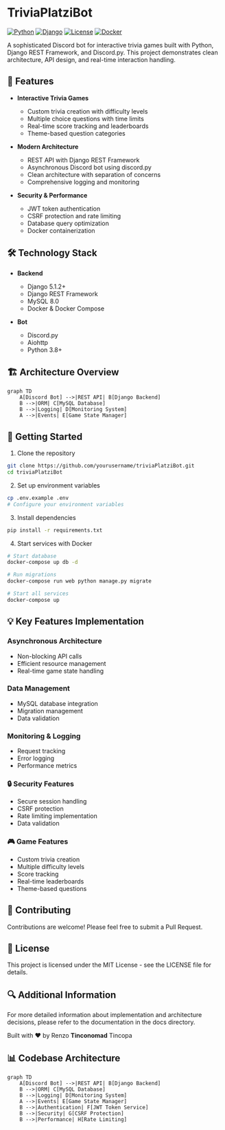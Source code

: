 # TriviaPlatziBot

[![Python](https://img.shields.io/badge/python-v3.8+-blue.svg)](https://www.python.org/)
[![Django](https://img.shields.io/badge/django-5.1.2+-green.svg)](https://www.djangoproject.com/)
[![License](https://img.shields.io/badge/license-MIT-blue.svg)](LICENSE)
[![Docker](https://img.shields.io/badge/docker-ready-brightgreen.svg)](https://www.docker.com/)

A sophisticated Discord bot for interactive trivia games built with Python, Django REST Framework, and Discord.py. This project demonstrates clean architecture, API design, and real-time interaction handling.

## 🌟 Features

- **Interactive Trivia Games**
    - Custom trivia creation with difficulty levels
    - Multiple choice questions with time limits
    - Real-time score tracking and leaderboards
    - Theme-based question categories

- **Modern Architecture**
    - REST API with Django REST Framework
    - Asynchronous Discord bot using discord.py
    - Clean architecture with separation of concerns
    - Comprehensive logging and monitoring

- **Security & Performance**
    - JWT token authentication
    - CSRF protection and rate limiting
    - Database query optimization
    - Docker containerization

## 🛠️ Technology Stack

- **Backend**
    - Django 5.1.2+
    - Django REST Framework
    - MySQL 8.0
    - Docker & Docker Compose

- **Bot**
    - Discord.py
    - Aiohttp
    - Python 3.8+

## 🏗️ Architecture Overview

```mermaid
graph TD
    A[Discord Bot] -->|REST API| B[Django Backend]
    B -->|ORM| C[MySQL Database]
    B -->|Logging| D[Monitoring System]
    A -->|Events| E[Game State Manager]
```

## 🚀 Getting Started

1. Clone the repository
```bash
git clone https://github.com/yourusername/triviaPlatziBot.git
cd triviaPlatziBot
```

2. Set up environment variables
```bash
cp .env.example .env
# Configure your environment variables
```

3. Install dependencies
```bash
pip install -r requirements.txt
```

4. Start services with Docker
```bash
# Start database
docker-compose up db -d

# Run migrations
docker-compose run web python manage.py migrate

# Start all services
docker-compose up
```

## 💡 Key Features Implementation

### Asynchronous Architecture
- Non-blocking API calls
- Efficient resource management
- Real-time game state handling

### Data Management
- MySQL database integration
- Migration management
- Data validation

### Monitoring & Logging
- Request tracking
- Error logging
- Performance metrics

### 🔒 Security Features
- Secure session handling
- CSRF protection
- Rate limiting implementation
- Data validation

### 🎮 Game Features
- Custom trivia creation
- Multiple difficulty levels
- Score tracking
- Real-time leaderboards
- Theme-based questions

## 🤝 Contributing
Contributions are welcome! Please feel free to submit a Pull Request.

## 📝 License
This project is licensed under the MIT License - see the LICENSE file for details.

## 🔍 Additional Information
For more detailed information about implementation and architecture decisions, please refer to the documentation in the docs directory.

Built with ❤️ by Renzo **Tinconomad** Tincopa

## 📊 Codebase Architecture

```mermaid
graph TD
    A[Discord Bot] -->|REST API| B[Django Backend]
    B -->|ORM| C[MySQL Database]
    B -->|Logging| D[Monitoring System]
    A -->|Events| E[Game State Manager]
    B -->|Authentication| F[JWT Token Service]
    B -->|Security| G[CSRF Protection]
    B -->|Performance| H[Rate Limiting]
```
